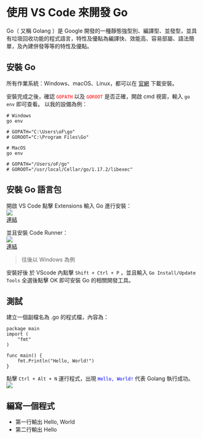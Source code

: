 # 使用 VS Code 來開發 Go
Go（ 又稱 Golang ）是 Google 開發的一種靜態強型別、編譯型、並發型，並具有垃圾回收功能的程式語言，特性及優點為編譯快、效能高、容易部屬、語法簡單，及內建併發等等的特性及優點。
## 安裝 Go
所有作業系統：Windows、macOS、Linux，都可以在 [官網](https://golang.org/dl/) 下載安裝。

安裝完成之後，確認 <font color="red">`GOPATH`</font> 以及 <font color="red">`GOROOT`</font> 是否正確，開啟 cmd 視窗，輸入 `go env` 即可查看。
以我的設備為例：
```
# Windows
go env

# GOPATH="C:\Users\oF\go"
# GOROOT="C:\Program Files\Go"

# MacOS
go env

# GOPATH="/Users/oF/go"
# GOROOT="/usr/local/Cellar/go/1.17.2/libexec"
```
## 安裝 Go 語言包
開啟 VS Code 點擊 Extensions 輸入 Go 進行安裝：<br>
![](https://i.imgur.com/tCX4wHh.png)<br>
[連結](https://marketplace.visualstudio.com/items?itemName=golang.Go)

並且安裝 Code Runner：<br>
![](https://i.imgur.com/WL61Bti.png)<br>
[連結](https://marketplace.visualstudio.com/items?itemName=formulahendry.code-runner)

> 往後以 Windows 為例

安裝好後 於 VScode 內點擊 `Shift + Ctrl + P` ，並且輸入 `Go Install/Update Tools` 全選後點擊 OK 即可安裝 Go 的相關開發工具。

## 測試
建立一個副檔名為 .go 的程式檔，內容為：
```go=
package main
import (
	"fmt"
)

func main() {
	fmt.Println("Hello, World!")
}
```
點擊 `Ctrl + Alt + N` 運行程式，出現 <font color="blue">`Hello, World!`</font> 代表 Golang 執行成功。
![](https://i.imgur.com/BVkHv1A.png)

## 編寫一個程式
* 第一行輸出 Hello, World
* 第二行輸出 Hello